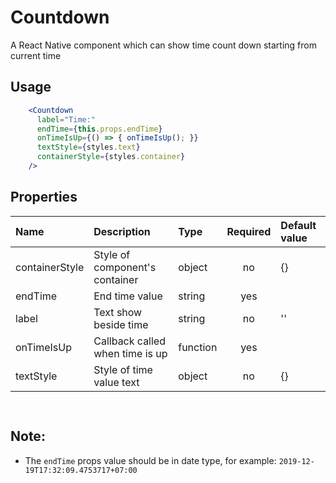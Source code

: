 # Countdown
A React Native component which can show time count down starting from current time


## Usage

```jsx
    <Countdown
      label="Time:"
      endTime={this.props.endTime}
      onTimeIsUp={() => { onTimeIsUp(); }}
      textStyle={styles.text}
      containerStyle={styles.container}
    />
```

## Properties

 Name           | Description                                 | Type     | Required  | Default value   
:---------------|:------------------------------------------- |:---------|:---------:|:--------------
 containerStyle        | Style of component's container                    | object   | no       |  {}         
 endTime       | End time value                 | string  | yes          |           
 label        | Text show beside time      | string | no       | ''          
 onTimeIsUp           | Callback called when time is up                          | function  | yes          |           
 textStyle         | Style of time value text                       | object  | no          | {}                
 

```


```


## Note:
* The `endTime` props value should be in date type, for example: `2019-12-19T17:32:09.4753717+07:00
`